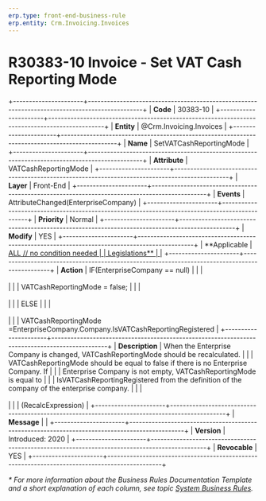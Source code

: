 ```yaml
---
erp.type: front-end-business-rule
erp.entity: Crm.Invoicing.Invoices
---
```


# R30383-10 Invoice - Set VAT Cash Reporting Mode
+----------------------+-----------------------------------------------------------------------------------------------+
| **Code**             | 30383-10                                                                                      |
+----------------------+-----------------------------------------------------------------------------------------------+
| **Entity**           | @Crm.Invoicing.Invoices                                                                       |
+----------------------+-----------------------------------------------------------------------------------------------+
| **Name**             | SetVATCashReportingMode                                                                       |
+----------------------+-----------------------------------------------------------------------------------------------+
| **Attribute**        | VATCashReportingMode                                                                          |
+----------------------+-----------------------------------------------------------------------------------------------+
| **Layer**            | Front-End                                                                                     |
+----------------------+-----------------------------------------------------------------------------------------------+
| **Events**           | AttributeChanged(EnterpriseCompany)                                                           |
+----------------------+-----------------------------------------------------------------------------------------------+
| **Priority**         | Normal                                                                                        |
+----------------------+-----------------------------------------------------------------------------------------------+
| **Modify**           | YES                                                                                           |
+----------------------+-----------------------------------------------------------------------------------------------+
| **Applicable         | [ALL // no condition needed                                                                   |
| Legislations**       | ](xref:applicable-legislations)                                                               |
+----------------------+-----------------------------------------------------------------------------------------------+
| **Action**           | IF(EnterpriseCompany == null)                                                                 |
|                      | <br/><br/>                                                                                    |
|                      | VATCashReportingMode = false;                                                                 |
|                      | <br/><br/>                                                                                    |
|                      | ELSE                                                                                          |
|                      | <br/><br/>                                                                                    |
|                      | VATCashReportingMode =EnterpriseCompany.Company.IsVATCashReportingRegistered                  |
+----------------------+-----------------------------------------------------------------------------------------------+
| **Description**      | When the Enterprise Company is changed, VATCashReportingMode should be recalculated.          |
|                      | VATCashReportingMode should be equal to false if there is no Enterprise Company. If           |
|                      | Enterprise Company is not empty, VATCashReportingMode is equal to                             |
|                      | IsVATCashReportingRegistered from the definition of the company of the enterprise company.    |
|                      | <br/><br/>                                                                                    |
|                      | (RecalcExpression)                                                                            |
+----------------------+-----------------------------------------------------------------------------------------------+
| **Message**          |                                                                                               |
+----------------------+-----------------------------------------------------------------------------------------------+
| **Version**          | Introduced: 2020                                                                              |
+----------------------+-----------------------------------------------------------------------------------------------+
| **Revocable**        | YES                                                                                           |
+----------------------+-----------------------------------------------------------------------------------------------+

*\* For more information about the Business Rules Documentation Template and a short explanation of each column, see
topic [System Business Rules](../templates/template-description-system-business-rules.md).*
